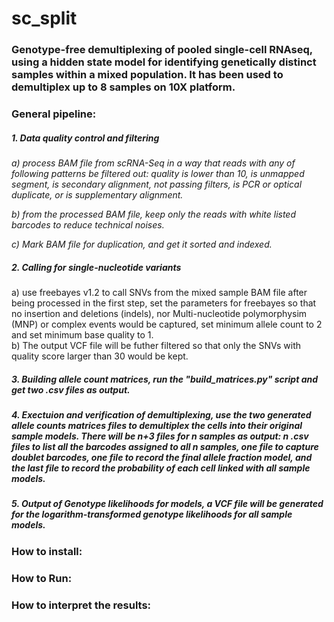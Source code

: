 # sc_split
### Genotype-free demultiplexing of pooled single-cell RNAseq, using a hidden state model for identifying genetically distinct samples within a mixed population.  It has been used to demultiplex up to 8 samples on 10X platform.

### General pipeline:

##### 1. Data quality control and filtering
   *a) process BAM file from scRNA-Seq in a way that reads with any of following patterns be filtered out: quality is lower than 10,  is unmapped segment, is secondary alignment, not passing filters, is PCR or optical duplicate, or is supplementary alignment.*
   
   *b) from the processed BAM file, keep only the reads with white listed barcodes to reduce technical noises.*
   
   *c) Mark BAM file for duplication, and get it sorted and indexed.*
   
##### 2. Calling for single-nucleotide variants
   a) use freebayes v1.2 to call SNVs from the mixed sample BAM file after being processed in the first step, set the parameters for freebayes so that no insertion and deletions (indels), nor Multi-nucleotide polymorphysim (MNP) or complex events would be captured, set minimum allele count to 2 and set minimum base quality to 1.  
   b) The output VCF file will be futher filtered so that only the SNVs with quality score larger than 30 would be kept. 

##### 3. Building allele count matrices, run the "build\_matrices.py" script and get two .csv files as output. 

##### 4. Exectuion and verification of demultiplexing, use the two generated allele counts matrices files to demultiplex the cells into their original sample models.  There will be n+3 files for n samples as output: n .csv files to list all the barcodes assigned to all n samples, one file to capture doublet barcodes, one file to record the final allele fraction model, and the last file to record the probability of each cell linked with all sample models. 

##### 5. Output of Genotype likelihoods for models, a VCF file will be generated for the logarithm-transformed genotype likelihoods for all sample models. 

### How to install:

### How to Run:

### How to interpret the results:
